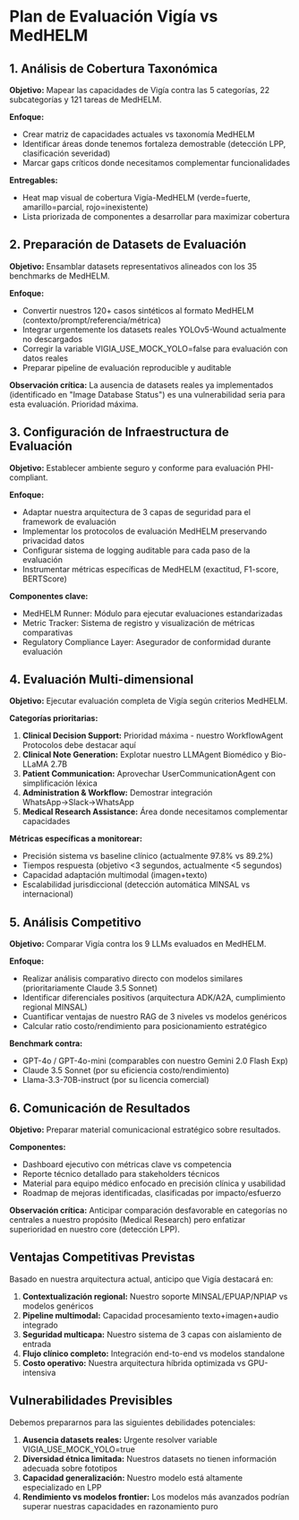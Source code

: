 # Plan de Evaluación Vigía vs MedHELM

## 1. Análisis de Cobertura Taxonómica

**Objetivo:** Mapear las capacidades de Vigía contra las 5 categorías, 22 subcategorías y 121 tareas de MedHELM.

**Enfoque:**
- Crear matriz de capacidades actuales vs taxonomía MedHELM
- Identificar áreas donde tenemos fortaleza demostrable (detección LPP, clasificación severidad)
- Marcar gaps críticos donde necesitamos complementar funcionalidades

**Entregables:**
- Heat map visual de cobertura Vigía-MedHELM (verde=fuerte, amarillo=parcial, rojo=inexistente)
- Lista priorizada de componentes a desarrollar para maximizar cobertura

## 2. Preparación de Datasets de Evaluación

**Objetivo:** Ensamblar datasets representativos alineados con los 35 benchmarks de MedHELM.

**Enfoque:**
- Convertir nuestros 120+ casos sintéticos al formato MedHELM (contexto/prompt/referencia/métrica)
- Integrar urgentemente los datasets reales YOLOv5-Wound actualmente no descargados
- Corregir la variable VIGIA_USE_MOCK_YOLO=false para evaluación con datos reales
- Preparar pipeline de evaluación reproducible y auditable

**Observación crítica:**
La ausencia de datasets reales ya implementados (identificado en "Image Database Status") es una vulnerabilidad seria para esta evaluación. Prioridad máxima.

## 3. Configuración de Infraestructura de Evaluación

**Objetivo:** Establecer ambiente seguro y conforme para evaluación PHI-compliant.

**Enfoque:**
- Adaptar nuestra arquitectura de 3 capas de seguridad para el framework de evaluación
- Implementar los protocolos de evaluación MedHELM preservando privacidad datos
- Configurar sistema de logging auditable para cada paso de la evaluación
- Instrumentar métricas específicas de MedHELM (exactitud, F1-score, BERTScore)

**Componentes clave:**
- MedHELM Runner: Módulo para ejecutar evaluaciones estandarizadas
- Metric Tracker: Sistema de registro y visualización de métricas comparativas
- Regulatory Compliance Layer: Asegurador de conformidad durante evaluación

## 4. Evaluación Multi-dimensional

**Objetivo:** Ejecutar evaluación completa de Vigía según criterios MedHELM.

**Categorías prioritarias:**
1. **Clinical Decision Support:** Prioridad máxima - nuestro WorkflowAgent Protocolos debe destacar aquí
2. **Clinical Note Generation:** Explotar nuestro LLMAgent Biomédico y Bio-LLaMA 2.7B
3. **Patient Communication:** Aprovechar UserCommunicationAgent con simplificación léxica
4. **Administration & Workflow:** Demostrar integración WhatsApp→Slack→WhatsApp
5. **Medical Research Assistance:** Área donde necesitamos complementar capacidades

**Métricas específicas a monitorear:**
- Precisión sistema vs baseline clínico (actualmente 97.8% vs 89.2%)
- Tiempos respuesta (objetivo <3 segundos, actualmente <5 segundos)
- Capacidad adaptación multimodal (imagen+texto)
- Escalabilidad jurisdiccional (detección automática MINSAL vs internacional)

## 5. Análisis Competitivo

**Objetivo:** Comparar Vigía contra los 9 LLMs evaluados en MedHELM.

**Enfoque:**
- Realizar análisis comparativo directo con modelos similares (prioritariamente Claude 3.5 Sonnet)
- Identificar diferenciales positivos (arquitectura ADK/A2A, cumplimiento regional MINSAL)
- Cuantificar ventajas de nuestro RAG de 3 niveles vs modelos genéricos
- Calcular ratio costo/rendimiento para posicionamiento estratégico

**Benchmark contra:**
- GPT-4o / GPT-4o-mini (comparables con nuestro Gemini 2.0 Flash Exp)
- Claude 3.5 Sonnet (por su eficiencia costo/rendimiento)
- Llama-3.3-70B-instruct (por su licencia comercial)

## 6. Comunicación de Resultados

**Objetivo:** Preparar material comunicacional estratégico sobre resultados.

**Componentes:**
- Dashboard ejecutivo con métricas clave vs competencia
- Reporte técnico detallado para stakeholders técnicos
- Material para equipo médico enfocado en precisión clínica y usabilidad
- Roadmap de mejoras identificadas, clasificadas por impacto/esfuerzo

**Observación crítica:**
Anticipar comparación desfavorable en categorías no centrales a nuestro propósito (Medical Research) pero enfatizar superioridad en nuestro core (detección LPP).

## Ventajas Competitivas Previstas

Basado en nuestra arquitectura actual, anticipo que Vigía destacará en:

1. **Contextualización regional:** Nuestro soporte MINSAL/EPUAP/NPIAP vs modelos genéricos
2. **Pipeline multimodal:** Capacidad procesamiento texto+imagen+audio integrado
3. **Seguridad multicapa:** Nuestro sistema de 3 capas con aislamiento de entrada
4. **Flujo clínico completo:** Integración end-to-end vs modelos standalone
5. **Costo operativo:** Nuestra arquitectura híbrida optimizada vs GPU-intensiva

## Vulnerabilidades Previsibles

Debemos prepararnos para las siguientes debilidades potenciales:

1. **Ausencia datasets reales:** Urgente resolver variable VIGIA_USE_MOCK_YOLO=true
2. **Diversidad étnica limitada:** Nuestros datasets no tienen información adecuada sobre fototipos
3. **Capacidad generalización:** Nuestro modelo está altamente especializado en LPP
4. **Rendimiento vs modelos frontier:** Los modelos más avanzados podrían superar nuestras capacidades en razonamiento puro
